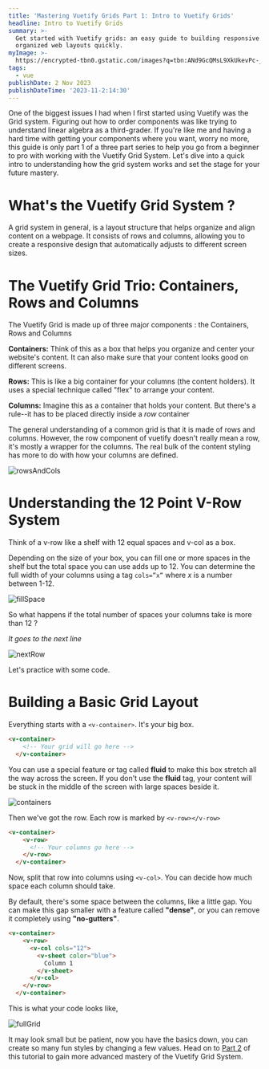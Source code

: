```yaml
---
title: 'Mastering Vuetify Grids Part 1: Intro to Vuetify Grids'
headline: Intro to Vuetify Grids
summary: >-
  Get started with Vuetify grids: an easy guide to building responsive and
  organized web layouts quickly.
myImage: >-
  https://encrypted-tbn0.gstatic.com/images?q=tbn:ANd9GcQMsL9XkUkevPc-_1irkVIkr62FfPacYPivJw&usqp=CAU
tags:
  - vue
publishDate: 2 Nov 2023
publishDateTime: '2023-11-2:14:30'
---
```


One of the biggest issues I had when I first started using Vuetify was the Grid system. Figuring out how to order components was like trying to understand linear algebra as a third-grader. If you're like me and having a hard time with getting your components where you want, worry no more, this guide is only part 1 of a three part series to help you go from a beginner to pro with working with the Vuetify Grid System. Let's dive into a quick intro to understanding how the grid system works and set the stage for your future mastery.

# What's the Vuetify Grid System ?

A grid system in general, is a layout structure that helps organize and align content on a webpage. It consists of rows and columns, allowing you to create a responsive design that automatically adjusts to different screen sizes.

# The Vuetify Grid Trio: Containers, Rows and Columns

The Vuetify Grid is made up of three major components : the Containers, Rows and Columns

**Containers:** Think of this as a box that helps you organize and center your website's content. It can also make sure that your content looks good on different screens.

**Rows:** This is like a big container for your columns (the content holders). It uses a special technique called "flex" to arrange your content.

**Columns:** Imagine this as a container that holds your content. But there's a rule--it has to be placed directly inside a _row_ container

The general understanding of a common grid is that it is made of rows and columns. However, the row component of vuetify doesn't really mean a row, it's mostly a wrapper for the columns. The real bulk of the content styling has more to do with how your columns are defined.

![rowsAndCols](https://i.imgur.com/eFB0NeE.png)

# Understanding the 12 Point V-Row System

Think of a v-row like a shelf with 12 equal spaces and v-col as a box.

Depending on the size of your box, you can fill one or more spaces in the shelf but the total space you can use adds up to 12\. You can determine the full width of your columns using a tag `cols=”x”` where _x_ is a number between 1-12.

![fillSpace](https://i.imgur.com/vOmq5DV.png)

So what happens if the total number of spaces your columns take is more than 12 ?

_It goes to the next line_

![nextRow](https://i.imgur.com/V9XOFJL.png)

Let's practice with some code.

# Building a Basic Grid Layout

Everything starts with a `<v-container>`. It's your big box.

```html
<v-container>
    <!-- Your grid will go here -->
  </v-container>
```

You can use a special feature or tag called **fluid** to make this box stretch all the way across the screen. If you don't use the **fluid** tag, your content will be stuck in the middle of the screen with large spaces beside it.

![containers](https://i.imgur.com/NmJTrPE.png)

Then we've got the row. Each row is marked by `<v-row></v-row>`

```html
<v-container>
    <v-row>
      <!-- Your columns go here -->
    </v-row>
  </v-container>
```

Now, split that row into columns using `<v-col>`. You can decide how much space each column should take.

By default, there's some space between the columns, like a little gap. You can make this gap smaller with a feature called **"dense"**, or you can remove it completely using **"no-gutters"**.

```html
<v-container>
    <v-row>
      <v-col cols="12">
        <v-sheet color="blue">
          Column 1
        </v-sheet>
      </v-col>
    </v-row>
  </v-container>
```

This is what your code looks like,

![fullGrid](https://i.imgur.com/9b1tHRg.png)

It may look small but be patient, now you have the basics down, you can create so many fun styles by changing a few values. Head on to [Part 2](/blog/styling-vuetify-grids) of this tutorial to gain more advanced mastery of the Vuetify Grid System.
